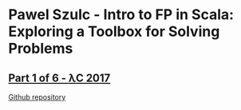 # Pawel Szulc - Intro to FP in Scala: Exploring a Toolbox for Solving Problems

## [Part 1 of 6 - λC 2017](https://www.youtube.com/watch?v=jQ65HiG5m3c)



[Github repository](https://github.com/EncodePanda/lambdaconf2017_workshop)